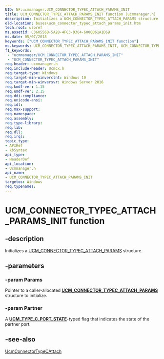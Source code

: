 ```yaml
---
UID: NF:ucmmanager.UCM_CONNECTOR_TYPEC_ATTACH_PARAMS_INIT
title: UCM_CONNECTOR_TYPEC_ATTACH_PARAMS_INIT function (ucmmanager.h)
description: Initializes a UCM_CONNECTOR_TYPEC_ATTACH_PARAMS structure.
old-location: buses\ucm_connector_typec_attach_params_init.htm
tech.root: usbref
ms.assetid: C360556B-5A28-4FC3-9304-6000061A1D69
ms.date: 05/07/2018
keywords: ["UCM_CONNECTOR_TYPEC_ATTACH_PARAMS_INIT function"]
ms.keywords: UCM_CONNECTOR_TYPEC_ATTACH_PARAMS_INIT, UCM_CONNECTOR_TYPEC_ATTACH_PARAMS_INIT function [Buses], buses.ucm_connector_typec_attach_params_init, ucmmanager/UCM_CONNECTOR_TYPEC_ATTACH_PARAMS_INIT
f1_keywords:
 - "ucmmanager/UCM_CONNECTOR_TYPEC_ATTACH_PARAMS_INIT"
 - "UCM_CONNECTOR_TYPEC_ATTACH_PARAMS_INIT"
req.header: ucmmanager.h
req.include-header: Ucmcx.h
req.target-type: Windows
req.target-min-winverclnt: Windows 10
req.target-min-winversvr: Windows Server 2016
req.kmdf-ver: 1.15
req.umdf-ver: 2.15
req.ddi-compliance: 
req.unicode-ansi: 
req.idl: 
req.max-support: 
req.namespace: 
req.assembly: 
req.type-library: 
req.lib: 
req.dll: 
req.irql: 
topic_type:
- APIRef
- kbSyntax
api_type:
- HeaderDef
api_location:
- Ucmmanager.h
api_name:
- UCM_CONNECTOR_TYPEC_ATTACH_PARAMS_INIT
targetos: Windows
req.typenames: 
---
```


# UCM_CONNECTOR_TYPEC_ATTACH_PARAMS_INIT function


## -description


Initializes a <a href="https://docs.microsoft.com/windows-hardware/drivers/ddi/ucmmanager/ns-ucmmanager-_ucm_connector_typec_attach_params">UCM_CONNECTOR_TYPEC_ATTACH_PARAMS</a> structure.


## -parameters




### -param Params

<p>Pointer to a caller-allocated <a href="https://docs.microsoft.com/windows-hardware/drivers/ddi/ucmmanager/ns-ucmmanager-_ucm_connector_typec_attach_params"><b>UCM_CONNECTOR_TYPEC_ATTACH_PARAMS</b></a> structure to initialize.</p>


### -param Partner

<p>A <a href="https://docs.microsoft.com/windows-hardware/drivers/ddi/ucmtypes/ne-ucmtypes-_ucm_typec_partner"><b>UCM_TYPE_C_PORT_STATE</b></a>-typed flag that indicates the state of the partner port.</p>




## -see-also




<a href="https://docs.microsoft.com/windows-hardware/drivers/ddi/ucmmanager/nf-ucmmanager-ucmconnectortypecattach">UcmConnectorTypeCAttach</a>
 

 

